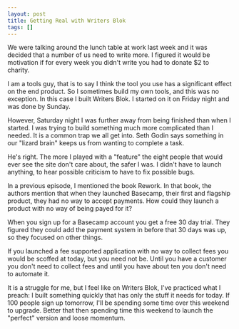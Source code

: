 ```yaml
---
layout: post
title: Getting Real with Writers Blok
tags: []
---
```


We were talking around the lunch table at work last week and it was decided that a number of us need to write more. I figured it would be motivation if for every week you didn't write you had to donate $2 to charity.

<p />
<div>
I am a tools guy, that is to say I think the tool you use has a significant effect on the end product. So I sometimes build my own tools, and this was no exception. In this case I built&nbsp;Writers Blok. I started on it on Friday night and was done by Sunday.

</div>
<p />
<div>
However, Saturday night I was further away from being finished than when I started. I was trying to build something much more complicated than I needed. It is a common trap we all get into. Seth Godin says something in our "lizard brain" keeps us from wanting to complete a task.

</div>
<p />
<div>
He's right. The more I played with a "feature" the eight people that would ever see the site don't care about, the safer I was. I didn't have to launch anything, to hear possible criticism to have to fix possible bugs.

</div>
<p />
<div>
In a previous episode, I mentioned the book Rework. In that book, the authors mention that when they launched Basecamp, their first and flagship product, they had no way to accept payments. How could they launch a product with no way of being payed for it? 

</div>
<p />
<div>
When you sign up for a Basecamp account you get a free 30 day trial. They figured they could add the payment system in before that 30 days was up, so they focused on other things.

</div>
<p />
<div>
If you launched a fee supported application with no way to collect fees you would be scoffed at today, but you need not be. Until you have a customer you don't need to collect fees and until you have about ten you don't need to automate it.

</div>
<p />
<div>
It is a struggle for me, but I feel like on Writers Blok, I've practiced what I preach: I built something quickly that has only the stuff it needs for today. If 100 people sign up tomorrow, I'll be spending some time over this weekend to upgrade. Better that then spending time this weekend to launch the "perfect" version and loose momentum.<br />

</div>
